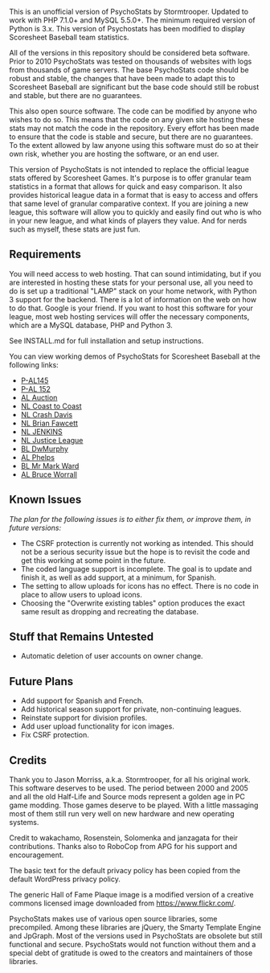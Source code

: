 This is an unofficial version of PsychoStats by Stormtrooper. Updated to work with PHP 7.1.0+ and MySQL 5.5.0+.  The minimum required version of Python is 3.x.  This version of Psychostats has been modified to display Scoresheet Baseball team statistics.

All of the versions in this repository should be considered beta software.  Prior to 2010 PsychoStats was tested on thousands of websites with logs from thousands of game servers.  The base PsychoStats code should be robust and stable, the changes that have been made to adapt this to Scoresheet Baseball are significant but the base code should still be robust and stable, but there are no guarantees.

This also open source software.  The code can be modified by anyone who wishes to do so.  This means that the code on any given site hosting these stats may not match the code in the repository.  Every effort has been made to ensure that the code is stable and secure, but there are no guarantees.  To the extent allowed by law anyone using this software must do so at their own risk, whether you are hosting the software, or an end user.

This version of PsychoStats is not intended to replace the official league stats offered by Scoresheet Games.  It's purpose is to offer granular team statistics in a format that allows for quick and easy comparison.  It also provides historical league data in a format that is easy to access and offers that same level of granular comparative context.  If you are joining a new league, this software will allow you to quickly and easily find out who is who in your new league, and what kinds of players they value.  And for nerds such as myself, these stats are just fun.

## **Requirements**

You will need access to web hosting.  That can sound intimidating, but if you are interested in hosting these stats for your personal use, all you need to do is set up a traditional "LAMP" stack on your home network, with Python 3 support for the backend.  There is a lot of information on the web on how to do that.  Google is your friend.  If you want to host this software for your league, most web hosting services will offer the necessary components, which are a MySQL database, PHP and Python 3.

See INSTALL.md for full installation and setup instructions.


You can view working demos of PsychoStats for Scoresheet Baseball at the following links: 

* [P-AL145](https://displaced.zone/psss_bb_145/ "P-AL145")
* [P-AL 152](https://displaced.zone/psss_bb_152/ "P-AL152")
* [AL Auction](https://displaced.zone/psss_bb_auction/ "AL Auction")
* [NL Coast to Coast](https://displaced.zone/psss_bb_coast/ "NL Coast to Coast")
* [NL Crash Davis](https://displaced.zone/psss_bb_crash/ "NL Crash Davis")
* [NL Brian Fawcett](https://displaced.zone/psss_bb_fawcett/ "NL Brian Fawcett")
* [NL JENKINS](https://displaced.zone/psss_bb_jenkins/ "NL JENKINS")
* [NL Justice League](https://displaced.zone/psss_bb_justice/ "NL Justice League")
* [BL DwMurphy](https://displaced.zone/psss_bb_murphy/ "BL DwMurphy")
* [AL Phelps](https://displaced.zone/psss_bb_phelps/ "AL Phelps")
* [BL Mr Mark Ward](https://displaced.zone/psss_bb_ward/ "BL Mr Mark Ward")
* [AL Bruce Worrall](https://displaced.zone/psss_bb_worrall/ "AL Bruce Worrall")


## **Known Issues**

*The plan for the following issues is to either fix them, or improve them, in future versions:*

* The CSRF protection is currently not working as intended.  This should not be a serious security issue but the hope is to revisit the code and get this working at some point in the future.
* The coded language support is incomplete.  The goal is to update and finish it, as well as add support, at a minimum, for Spanish.
* The setting to allow uploads for icons has no effect.  There is no code in place to allow users to upload icons.
* Choosing the "Overwrite existing tables" option produces the exact same result as dropping and recreating the database.


## **Stuff that Remains Untested**

* Automatic deletion of user accounts on owner change.


## **Future Plans**

* Add support for Spanish and French.
* Add historical season support for private, non-continuing leagues.
* Reinstate support for division profiles.
* Add user upload functionality for icon images.
* Fix CSRF protection.


## **Credits**

Thank you to Jason Morriss, a.k.a. Stormtrooper, for all his original work. This software deserves to be used. The period between 2000 and 2005 and all the old Half-Life and Source mods represent a golden age in PC game modding. Those games deserve to be played. With a little massaging most of them still run very well on new hardware and new operating systems.

Credit to wakachamo, Rosenstein, Solomenka and janzagata for their contributions.  Thanks also to RoboCop from APG for his support and encouragement.

The basic text for the default privacy policy has been copied from the default WordPress privacy policy.

The generic Hall of Fame Plaque image is a modified version of a creative commons licensed image downloaded from https://www.flickr.com/.

PsychoStats makes use of various open source libraries, some precompiled.  Among these libraries are jQuery, the Smarty Template Engine and JpGraph.  Most of the versions used in PsychoStats are obsolete but still functional and secure.  PsychoStats would not function without them and a special debt of gratitude is owed to the creators and maintainers of those libraries.
